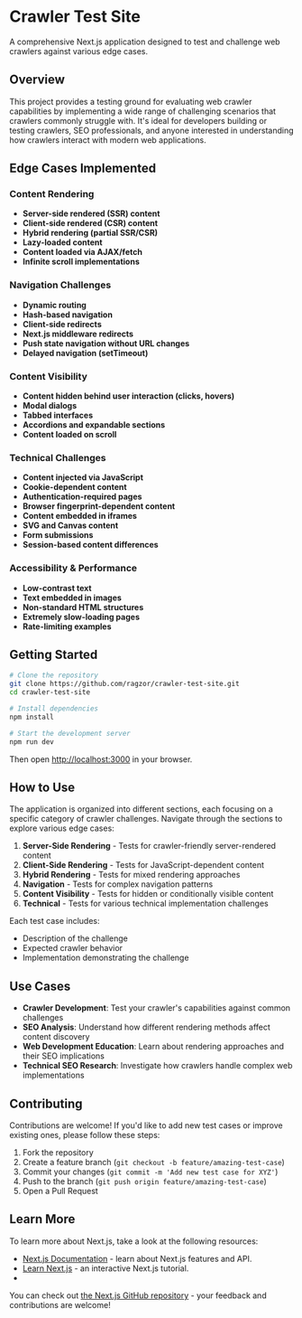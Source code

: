 # Crawler Test Site

A comprehensive Next.js application designed to test and challenge web crawlers against various edge cases.

## Overview

This project provides a testing ground for evaluating web crawler capabilities by implementing a wide range of challenging scenarios that crawlers commonly struggle with. It's ideal for developers building or testing crawlers, SEO professionals, and anyone interested in understanding how crawlers interact with modern web applications.

## Edge Cases Implemented

### Content Rendering

- **Server-side rendered (SSR) content**
- **Client-side rendered (CSR) content**
- **Hybrid rendering (partial SSR/CSR)**
- **Lazy-loaded content**
- **Content loaded via AJAX/fetch**
- **Infinite scroll implementations**

### Navigation Challenges

- **Dynamic routing**
- **Hash-based navigation**
- **Client-side redirects**
- **Next.js middleware redirects**
- **Push state navigation without URL changes**
- **Delayed navigation (setTimeout)**

### Content Visibility

- **Content hidden behind user interaction (clicks, hovers)**
- **Modal dialogs**
- **Tabbed interfaces**
- **Accordions and expandable sections**
- **Content loaded on scroll**

### Technical Challenges

- **Content injected via JavaScript**
- **Cookie-dependent content**
- **Authentication-required pages**
- **Browser fingerprint-dependent content**
- **Content embedded in iframes**
- **SVG and Canvas content**
- **Form submissions**
- **Session-based content differences**

### Accessibility & Performance

- **Low-contrast text**
- **Text embedded in images**
- **Non-standard HTML structures**
- **Extremely slow-loading pages**
- **Rate-limiting examples**

## Getting Started

```bash
# Clone the repository
git clone https://github.com/ragzor/crawler-test-site.git
cd crawler-test-site

# Install dependencies
npm install

# Start the development server
npm run dev
```

Then open <http://localhost:3000> in your browser.

## How to Use

The application is organized into different sections, each focusing on a specific category of crawler challenges. Navigate through the sections to explore various edge cases:

1. **Server-Side Rendering** - Tests for crawler-friendly server-rendered content
2. **Client-Side Rendering** - Tests for JavaScript-dependent content
3. **Hybrid Rendering** - Tests for mixed rendering approaches
4. **Navigation** - Tests for complex navigation patterns
5. **Content Visibility** - Tests for hidden or conditionally visible content
6. **Technical** - Tests for various technical implementation challenges

Each test case includes:

- Description of the challenge
- Expected crawler behavior
- Implementation demonstrating the challenge

## Use Cases

- **Crawler Development**: Test your crawler's capabilities against common challenges
- **SEO Analysis**: Understand how different rendering methods affect content discovery
- **Web Development Education**: Learn about rendering approaches and their SEO implications
- **Technical SEO Research**: Investigate how crawlers handle complex web implementations

## Contributing

Contributions are welcome! If you'd like to add new test cases or improve existing ones, please follow these steps:

1. Fork the repository
2. Create a feature branch (`git checkout -b feature/amazing-test-case`)
3. Commit your changes (`git commit -m 'Add new test case for XYZ'`)
4. Push to the branch (`git push origin feature/amazing-test-case`)
5. Open a Pull Request

## Learn More

To learn more about Next.js, take a look at the following resources:

- [Next.js Documentation](https://nextjs.org/docs) - learn about Next.js features and API.
- [Learn Next.js](https://nextjs.org/learn) - an interactive Next.js tutorial.
-

You can check out [the Next.js GitHub repository](https://github.com/vercel/next.js) - your feedback and contributions are welcome!
